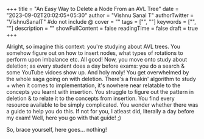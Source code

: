 +++
title = "An Easy Way to Delete a Node From an AVL Tree"
date = "2023-09-02T20:02:05+05:30"
author = "Vishnu Sanal T"
authorTwitter = "VishnuSanalT" #do not include @
cover = ""
tags = ["", ""]
keywords = ["", ""]
description = ""
showFullContent = false
readingTime = false
draft = true
+++

Alright, so imagine this context: you're studying about AVL trees. You somehow figure out on how to insert nodes, what types of rotations to perform upon imbalance etc. All good! Now, you move onto study about deletion; as every student does a day before exams: you do a search & some YouTube vidoes show up. And holy moly! You get overwhelmed by the whole saga going on with deletion. There's a freakin' algorithm to study + when it comes to implementation, it's nowhere near relatable to the concepts you learnt with insertion. You struggle to figure out the pattern in deletion & to relate it to the concepts from insertion. You find every resource available to be simply complicated. You wonder whether there was a guide to help you do this. If not for you, I atleast did, literally a day before my exam! Well, here you go with that guide! ;)

So, brace yourself, here goes... nothing!

